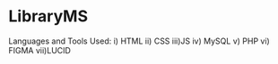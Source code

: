 # LibraryMS


Languages and Tools Used:
    i)  HTML
    ii) CSS
    iii)JS
    iv) MySQL 
    v)  PHP
    vi) FIGMA
    vii)LUCID